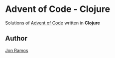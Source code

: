 # Advent of Code - Clojure

Solutions of [Advent of Code](https://adventofcode.com/) written in **Clojure**

## Author
[Jon Ramos](https://github.com/jramosg)
